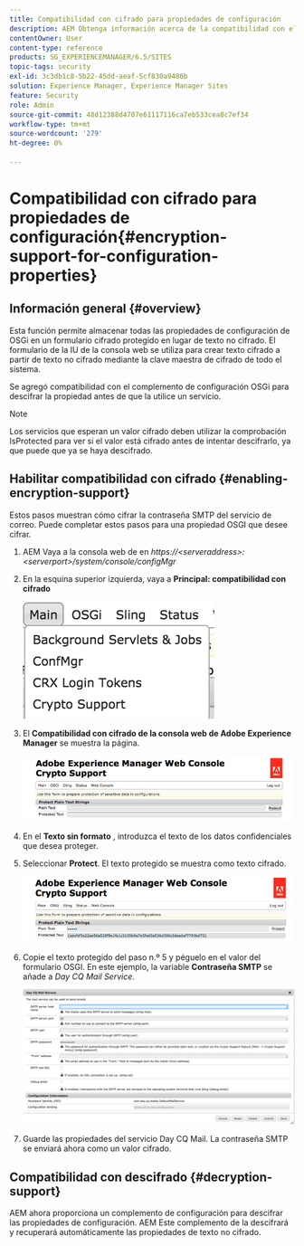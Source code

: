 ```yaml
---
title: Compatibilidad con cifrado para propiedades de configuración
description: AEM Obtenga información acerca de la compatibilidad con el cifrado de las propiedades de configuración que se proporcionan en la documentación de.
contentOwner: User
content-type: reference
products: SG_EXPERIENCEMANAGER/6.5/SITES
topic-tags: security
exl-id: 3c3db1c8-5b22-45dd-aeaf-5cf830a9486b
solution: Experience Manager, Experience Manager Sites
feature: Security
role: Admin
source-git-commit: 48d12388d4707e61117116ca7eb533cea8c7ef34
workflow-type: tm+mt
source-wordcount: '279'
ht-degree: 0%

---
```


# Compatibilidad con cifrado para propiedades de configuración{#encryption-support-for-configuration-properties}

## Información general {#overview}

Esta función permite almacenar todas las propiedades de configuración de OSGi en un formulario cifrado protegido en lugar de texto no cifrado. El formulario de la IU de la consola web se utiliza para crear texto cifrado a partir de texto no cifrado mediante la clave maestra de cifrado de todo el sistema.

Se agregó compatibilidad con el complemento de configuración OSGi para descifrar la propiedad antes de que la utilice un servicio.

>[!NOTE]
>
>Los servicios que esperan un valor cifrado deben utilizar la comprobación IsProtected para ver si el valor está cifrado antes de intentar descifrarlo, ya que puede que ya se haya descifrado.

## Habilitar compatibilidad con cifrado {#enabling-encryption-support}

Estos pasos muestran cómo cifrar la contraseña SMTP del servicio de correo. Puede completar estos pasos para una propiedad OSGI que desee cifrar.

1. AEM Vaya a la consola web de en *https://&lt;serveraddress>:&lt;serverport>/system/console/configMgr*
1. En la esquina superior izquierda, vaya a **Principal: compatibilidad con cifrado**

   ![chlimage_1-325](assets/chlimage_1-325.png)

1. El **Compatibilidad con cifrado de la consola web de Adobe Experience Manager** se muestra la página.

   ![screen_shot_2018-08-01at113417am](assets/screen_shot_2018-08-01at113417am.png)

1. En el **Texto sin formato** , introduzca el texto de los datos confidenciales que desea proteger.
1. Seleccionar **Protect**. El texto protegido se muestra como texto cifrado.

   ![screen_shot_2018-08-01at113844am](assets/screen_shot_2018-08-01at113844am.png)

1. Copie el texto protegido del paso n.º 5 y péguelo en el valor del formulario OSGI. En este ejemplo, la variable **Contraseña SMTP** se añade a *Day CQ Mail Service*.

   ![screen_shot_2016-12-18at105809pm](assets/screen_shot_2016-12-18at105809pm.png)

1. Guarde las propiedades del servicio Day CQ Mail. La contraseña SMTP se enviará ahora como un valor cifrado.

## Compatibilidad con descifrado {#decryption-support}

AEM ahora proporciona un complemento de configuración para descifrar las propiedades de configuración. AEM Este complemento de la descifrará y recuperará automáticamente las propiedades de texto no cifrado.
